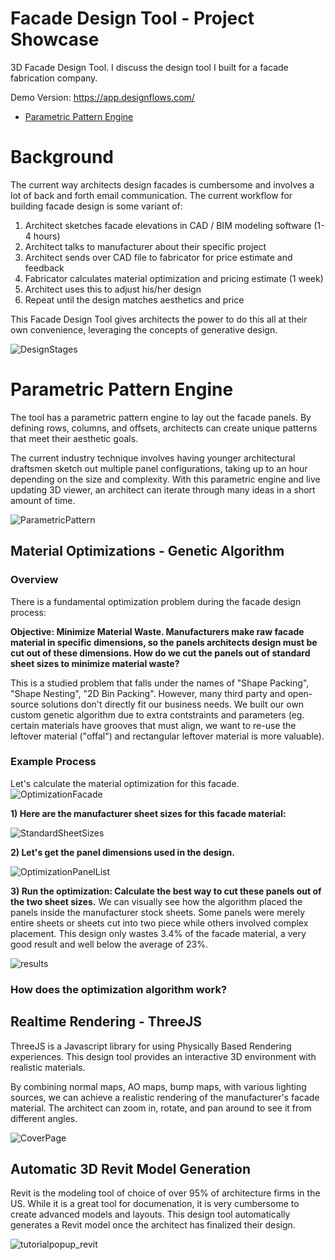 # Facade Design Tool - Project Showcase
3D Facade Design Tool. I discuss the design tool I built for a facade fabrication company.

Demo Version: https://app.designflows.com/

- [Parametric Pattern Engine](#para-pattern)

# Background
The current way architects design facades is cumbersome and involves a lot of back and forth email communication. The current workflow for building facade design is some variant of:

1) Architect sketches facade elevations in CAD / BIM modeling software (1-4 hours)
2) Architect talks to manufacturer about their specific project
3) Architect sends over CAD file to fabricator for price estimate and feedback
5) Fabricator calculates material optimization and pricing estimate (1 week)
6) Architect uses this to adjust his/her design
7) Repeat until the design matches aesthetics and price

This Facade Design Tool gives architects the power to do this all at their own convenience, leveraging the concepts of generative design.

![DesignStages](https://user-images.githubusercontent.com/90107864/214193219-47f6c33b-b6b4-4073-9aaa-57bbb8777a7c.png)


# Parametric Pattern Engine

The tool has a parametric pattern engine to lay out the facade panels. By defining rows, columns, and offsets, architects can create unique patterns that meet their aesthetic goals. 

The current industry technique involves having younger architectural draftsmen sketch out multiple panel configurations, taking up to an hour depending on the size and complexity. With this parametric engine and live updating 3D viewer, an architect can iterate through many ideas in a short amount of time. 

![ParametricPattern](https://user-images.githubusercontent.com/90107864/214188258-fb6c1578-a9f7-4fce-a648-7c671d7a5549.jpg)


## Material Optimizations - Genetic Algorithm
### Overview
There is a fundamental optimization problem during the facade design process: 

**Objective: Minimize Material Waste. Manufacturers make raw facade material in specific dimensions, so the panels architects design must be cut out of these dimensions. How do we cut the panels out of standard sheet sizes to minimize material waste?**

This is a studied problem that falls under the names of "Shape Packing", "Shape Nesting", "2D Bin Packing". However, many third party and open-source solutions don't directly fit our business needs. We built our own custom genetic algorithm due to extra contstraints and parameters (eg. certain materials have grooves that must align, we want to re-use the leftover material ("offal") and rectangular leftover material is more valuable).

### Example Process
Let's calculate the material optimization for this facade.
![OptimizationFacade](https://user-images.githubusercontent.com/90107864/214717265-6be399ce-7d3c-4ffe-9c90-36ddb282ab19.jpg)

**1) Here are the manufacturer sheet sizes for this facade material:**

![StandardSheetSizes](https://user-images.githubusercontent.com/90107864/214717671-ae49b2cb-891e-49c6-b533-11b809fb3b34.jpg)

**2) Let's get the panel dimensions used in the design.**

![OptimizationPanelList](https://user-images.githubusercontent.com/90107864/214717747-5bb708d6-532c-47be-8dd8-71cb343e67e0.jpg)

**3) Run the optimization: Calculate the best way to cut these panels out of the two sheet sizes.**
We can visually see how the algorithm placed the panels inside the manufacturer stock sheets. Some panels were merely entire sheets or sheets cut into two piece while others involved complex placement. This design only wastes 3.4% of the facade material, a very good result and well below the average of 23%.

![results](https://user-images.githubusercontent.com/90107864/214718511-c29377e0-8387-475f-8b02-ac5e75862932.jpg)

### How does the optimization algorithm work?

## Realtime Rendering - ThreeJS

ThreeJS is a Javascript library for using Physically Based Rendering experiences. This design tool provides an interactive 3D environment with realistic materials.

By combining normal maps, AO maps, bump maps, with various lighting sources, we can achieve a realistic rendering of the manufacturer's facade material. The architect can zoom in, rotate, and pan around to see it from different angles.

![CoverPage](https://user-images.githubusercontent.com/90107864/214192717-2a647e37-1302-49d4-b9be-7f2e49eed6b8.jpg)

## Automatic 3D Revit Model Generation

Revit is the modeling tool of choice of over 95% of architecture firms in the US. While it is a great tool for documenation, it is very cumbersome to create advanced models and layouts. This design tool automatically generates a Revit model once the architect has finalized their design.

![tutorialpopup_revit](https://user-images.githubusercontent.com/90107864/214193360-742a6300-95a8-4426-be42-063f08714c52.png)

